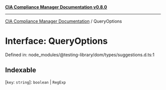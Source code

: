 [**CIA Compliance Manager Documentation v0.8.0**](../README.md)

***

[CIA Compliance Manager Documentation](../globals.md) / QueryOptions

# Interface: QueryOptions

Defined in: node\_modules/@testing-library/dom/types/suggestions.d.ts:1

## Indexable

\[`key`: `string`\]: `boolean` \| `RegExp`
